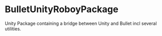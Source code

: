 # BulletUnityRoboyPackage
Unity Package containing a bridge between Unity and Bullet incl several utilities.
